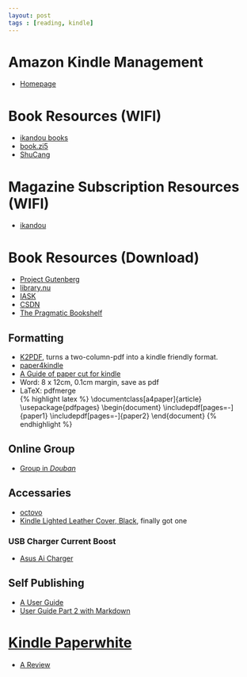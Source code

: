 ```yaml
---
layout: post
tags : [reading, kindle]
---
```

   
# Amazon Kindle Management

+ [Homepage](https://www.amazon.com/gp/digital/fiona/manage?ie=UTF8&ref_=sa_menu_myk3&#All)

# Book Resources (WIFI)

+ [ikandou books](http://ikandou.com/book/)    
+ [book.zi5](http://book.zi5.me/)    
+ [ShuCang](http://shucang.org/web/)

# Magazine Subscription Resources (WIFI)

+ [ikandou](http://ikandou.com/popular)

# Book Resources (Download)

+ [Project Gutenberg](http://www.gutenberg.org/)    
+ [library.nu](http://library.nu/)    
+ [IASK](http://ishare.iask.sina.com.cn/)    
+ [CSDN](http://download.csdn.net/)   
+ [The Pragmatic Bookshelf](http://pragprog.com/titles)    

## Formatting

+ [K2PDF](http://www.willus.com/k2pdfopt/), turns a two-column-pdf into a kindle friendly format.    
+ [paper4kindle](http://gatherlight.info/blog/?p=1638#comment-183)    
+ [A Guide of paper cut for kindle](http://note1day.com/2012/01/briss-pdfscissors-pdfill-pdfcrop/)    
+ Word: 8 x 12cm, 0.1cm margin, save as pdf    
+ LaTeX: pdfmerge    
{% highlight latex %}
\documentclass[a4paper]{article}
\usepackage{pdfpages}
\begin{document}
\includepdf[pages=-]{paper1}
\includepdf[pages=-]{paper2}
\end{document}
{% endhighlight %}

## Online Group

+ [Group in _Douban_](http://www.douban.com/group/ereading/)

## Accessaries

+ [octovo](http://www.octovo.com/)
+ [Kindle Lighted Leather Cover, Black](http://www.amazon.com/gp/product/B003DZ165W), finally got one

### USB Charger Current Boost

+ [Asus Ai Charger](http://event.asus.com/mb/2010/ai_charger/)

## Self Publishing

+ [A User Guide](http://www.bit-101.com/blog/?p=3475)    
+ [User Guide Part 2 with Markdown](http://www.bit-101.com/blog/?p=3502)    

# [Kindle Paperwhite](http://www.amazon.com/gp/product/B008GEKXUO)

+ [A Review](http://www.chiphell.com/thread-581727-1-1.html)
